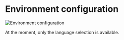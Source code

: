 # Environment configuration #

![Environment configuration](images/cfg-environment.png)

At the moment, only the language selection is available.
